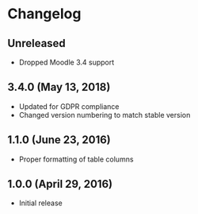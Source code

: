 # Changelog

## Unreleased

- Dropped Moodle 3.4 support

## 3.4.0 (May 13, 2018)

- Updated for GDPR compliance
- Changed version numbering to match stable version

## 1.1.0 (June 23, 2016)

- Proper formatting of table columns

## 1.0.0 (April 29, 2016)

- Initial release

